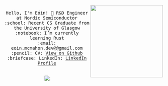<p align="center">
  <img align='right' src="https://media.giphy.com/media/M9gbBd9nbDrOTu1Mqx/giphy.gif" width="230">
  <br>
  <samp>
    Hello, I'm Eóin! 👋
    R&D Engineer at Nordic Semiconductor<br>
    :school: Recent CS Graduate from the University of Glasgow<br>
    :notebook: I’m currently learning Rust <br>
    :email:	eoin.mcmahon.dev@@gmail.com <br>
    :pencil: CV: <a href="https://github.com/Eoin-McMahon/Eoin-McMahon/blob/master/Eoin_McMahon_s_CV-2.pdf">View on Github</a> <br>
    :briefcase: LinkedIn:  <a href="https://www.linkedin.com/in/eoin-mcmahon478/">LinkedIn Profile</a> <br><br><br>
    </samp>
  <img align='center' src="https://github-readme-stats.vercel.app/api?username=Eoin-McMahon">
</p>




